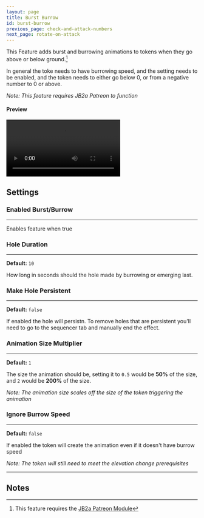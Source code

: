 ```yaml
---
layout: page
title: Burst Burrow
id: burst-burrow
previous_page: check-and-attack-numbers
next_page: rotate-on-attack
---
```


This Feature adds burst and burrowing animations to tokens when they go above or below ground.[^1]

In general the toke needs to have burrowing speed, and the setting needs to be enabled, and the token needs to either go below 0, or from a negative number to 0 or above.

*Note: This feature requires JB2a Patreon to function*

#### Preview

<video controls>
  <source src="/docs/videos/burst-burrow.mp4" type="video/mp4">
</video>

## Settings

### Enabled Burst/Burrow

---

Enables feature when true

### Hole Duration

---

**Default:** `10`

How long in seconds should the hole made by burrowing or emerging last.

### Make Hole Persistent

---

**Default:** `false`

If enabled the hole will persistn. To remove holes that are persistent you'll need to go to the sequencer tab and manually end the effect.

### Animation Size Multiplier

---

**Default:** `1`

The size the animation should be, setting it to `0.5` would be **50%** of the size, and `2` would be **200%** of the size.

_Note: The animation size scales off the size of the token triggering the animation_

### Ignore Burrow Speed

---

**Default:** `false`

If enabled the token will create the animation even if it doesn't have burrow speed

_Note: The token will still need to meet the elevation change prerequisites_

---

## Notes

[^1]: This feature requires the [JB2a Patreon Module](https://www.patreon.com/JB2A)
